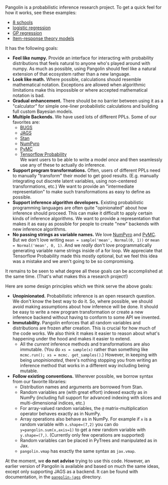 Pangolin is a probabilistic inference research project. To get a quick feel for how 
it works, see these examples:

* [8 schools](demo-8-schools.ipynb)
* [logistic regression](demo-logistic-regression.ipynb)
* [GP regression](demo-GP-regression.ipynb)
* [Item-response theory models](demo-IRT.ipynb)

It has the following goals:

* **Feel like numpy.** Provide an interface for interacting with probability 
  distributions that feels natural to anyone who's played around with 
  numpy. As much as possible, using Pangolin should feel like a natural extension of 
  that ecosystem rather than a new language.
* **Look like math.** Where possible, calculations should resemble mathematical 
  notation. Exceptions are allowed when algorithmic limitations make this impossible or 
  where accepted mathematical notation is bad.
* **Gradual enhancement.** There should be no barrier between using it as a 
  "calculator" for simple one-liner probabilistic calculations and building full 
  custom Bayesian models.
* **Multiple Backends.** We have used lots of different PPLs. Some of our favorites are:
  * [BUGS](https://www.mrc-bsu.cam.ac.uk/software/bugs/openbugs)
  * [JAGS](https://mcmc-jags.sourceforge.io/)
  * [Stan](https://mc-stan.org/)
  * [NumPyro](https://num.pyro.ai/)
  * [PyMC](https://www.pymc.io/)
  * [Tensorflow Probability](https://www.tensorflow.org/probability)  
   We want users to be able to write a model *once* and then seamlessly use any of 
    these to actually do inference.  
* **Support program transformations.** Often, users of different PPLs need to 
  manually "transform" their model to get good results. (E.g. manually integrating out 
  discrete latent variables, using non-centered transformations, etc.) We want to 
  provide an "intermediate representation" to make such transformations as easy to 
  define as possible.
* **Support inference algorithm developers.** Existing probabilistic programming 
  languages are often quite "opinionated" about how inference should proceed. This 
  can make it difficult to apply certain kinds of inference algorithms.
  We want to provide a representation that makes it as easy as possible for people 
  to create "new" backends with new inference algorithms.
* **No passing strings as variable names.** We love [NumPyro](https://num.pyro.ai/) 
  and [PyMC](https://www.pymc.io/). But we don't love writing `mean = sample('mean',
  Normal(0, 1))` or `mean = Normal('mean', 0, 1)`. And we *really* don't love 
  programmatically generating variable name strings inside of a for loop. We 
  appreciate that Tensorflow Probability made this mostly optional, but we feel this 
  idea was a mistake and we aren't going to be so compromising.

It remains to be seen to what degree all these goals can be accomplished at the same 
time. (That's what makes this a research project!)

Here are some design principles which we think serve the above goals:

* **Unopinionated.** Probabilistic inference is an open research question. We don't 
  know the best way to do it. So, where possible, we should avoid making assumptions 
  about how inference will be done. It should be easy to write a new program 
  transformation or create a new inference backend without having to conform to some 
  API we invented. 
* **Immutability.** Pangolin enforces that all random variables and distributions 
  are frozen after creation. This is crucial for how much of the code works. We also 
  think it makes it easier to reason about what's happening under the hood and makes 
  it easier to extend.
  * All the *current* inference methods and transformations are also immutable. (You 
    do `xs = sample(x)` rather than something like `mcmc.run(); xs = mcmc.
    get_samples()`.) However, in keeping with being *unopinionated*, there's nothing 
    stopping you from writing an inference method that works in a different way 
    including being mutable.
* **Follow existing conventions.** Wherever possible, we borrow syntax from our 
  favorite libraries:
  * Distribution names and arguments are borrowed from Stan.
  * Random variables are (with great effort) indexed exactly as in NumPy (including 
    full support for advanced indexing with slices and multi-dimensional indices, etc.)
  * For array-valued random variables, the `@` matrix-multiplication operator behaves 
    exactly as in NumPy. 
  * Array operations also behave as in NumPy. For example if `x` is a random 
    variable with `x.shape=(7,2)` you can do `y=pangolin.sum(x,axis=1)` to 
   get a new random variable with `y.shape=(7,)`. (Currently only few operations 
   are supported)
  * Random variables can be placed in PyTrees and manipulated as in Jax.
  * `pangolin.vmap` has exactly the same syntax as `jax.vmap`.

At the moment, we **do not advise** trying to use this code. However, an earlier 
version of Pangolin is available and based on much the same ideas, except only 
supporting JAGS as a backend. It can be found with documentation, in the 
[`pangolin-jags`](pangolin-jags) directory.
